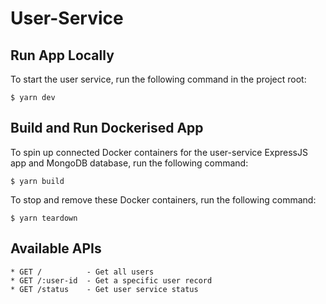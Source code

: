 # User-Service

## Run App Locally

To start the user service, run the following command in the project root:

```shell
$ yarn dev
```

## Build and Run Dockerised App

To spin up connected Docker containers for the user-service ExpressJS app and MongoDB database, run the following command:

```shell
$ yarn build
```

To stop and remove these Docker containers, run the following command:

```shell
$ yarn teardown
```

## Available APIs

```shell
* GET /          - Get all users
* GET /:user-id  - Get a specific user record
* GET /status    - Get user service status
```
